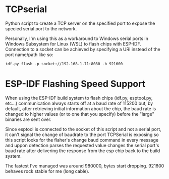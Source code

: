 # TCPserial
Python script to create a TCP server on the specified port to expose the specied serial port to the network.

Personally, I'm using this as a workaround to Windows serial ports in Windows Subsystem for Linux (WSL) to flash chips with ESP-IDF.
Connection to a socket can be achieved by specifying a URI instead of the port name/path like so:
```
idf.py flash -p socket://192.168.1.71:8080 -b 921600
```

# ESP-IDF Flashing Speed Support
When using the ESP-IDF build system to flash chips (idf.py, esptool.py, etc...) communication always starts off at a baud rate of 115200 but, by default, after retrieving initial information about the chip, the baud rate is changed to higher values (or to one that you specify) before the "large" binaries are sent over.

Since esptool is connected to the socket of this script and not a serial port, it can't signal the change of baudrate to the port TCPSerial is exposing so this script looks for the flaher's change baud command in every message and uppon detection parses the requested value changes the serial port's baud rate after delivering the response from the esp chip back to the build system.

The fastest I've managed was around 980000, bytes start dropping. 921600 behaves rock stable for me (long cable).
